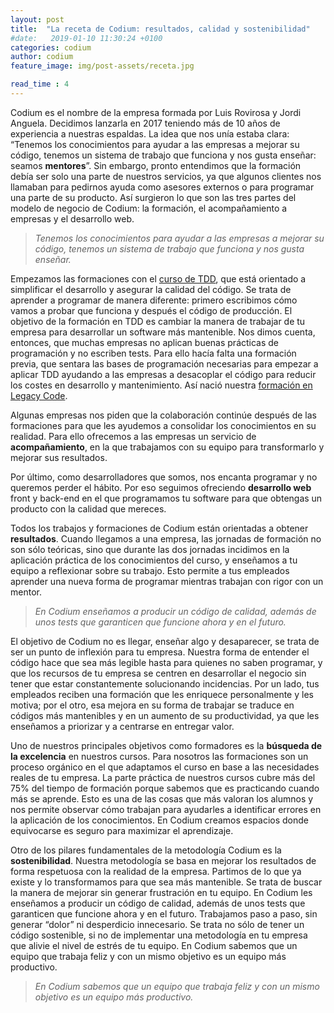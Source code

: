 ```yaml
---
layout: post
title:  "La receta de Codium: resultados, calidad y sostenibilidad"
#date:   2019-01-10 11:30:24 +0100
categories: codium
author: codium
feature_image: img/post-assets/receta.jpg

read_time : 4
---
```


Codium es el nombre de la empresa formada por Luis Rovirosa y Jordi Anguela. Decidimos lanzarla en 2017 teniendo más de 10 años de experiencia a nuestras espaldas. La idea que nos unía estaba clara: “Tenemos los conocimientos para ayudar a las empresas a mejorar su código, tenemos un sistema de trabajo que funciona y nos gusta enseñar: seamos **mentores**”. Sin embargo, pronto entendimos que la formación debía ser solo una parte de nuestros servicios, ya que algunos clientes nos llamaban para pedirnos ayuda como asesores externos o para programar una parte de su producto. Así surgieron lo que son las tres partes del modelo de negocio de Codium: la formación, el acompañamiento a empresas y el desarrollo web.

>_Tenemos los conocimientos para ayudar a las empresas a mejorar su código, tenemos un sistema de trabajo que funciona y nos gusta enseñar._

Empezamos las formaciones con el [curso de TDD](https://www.codium.team/curso-tdd.html), que está orientado a simplificar el desarrollo y asegurar la calidad del código. Se trata de aprender a programar de manera diferente: primero escribimos cómo vamos a probar que funciona y después el código de producción. El objetivo de la formación en TDD es cambiar la manera de trabajar de tu empresa para desarrollar un software más mantenible. Nos dimos cuenta, entonces, que muchas empresas no aplican buenas prácticas de programación y no escriben tests. Para ello hacía falta una formación previa, que sentara las bases de programación necesarias para empezar a aplicar TDD ayudando a las empresas a desacoplar el código para reducir los costes en desarrollo y mantenimiento. Así nació nuestra [formación en Legacy Code](https://www.codium.team/curso-legacy-code.html). 

Algunas empresas nos piden que la colaboración continúe después de las formaciones para que les ayudemos a consolidar los conocimientos en su realidad. Para ello ofrecemos a las empresas un servicio de **acompañamiento**, en la que trabajamos con su equipo para transformarlo y mejorar sus resultados.

Por último, como desarrolladores que somos, nos encanta programar y no queremos perder el hábito. Por eso seguimos ofreciendo **desarrollo web** front y back-end en el que programamos tu software para que obtengas un producto con la calidad que mereces. 

Todos los trabajos y formaciones de Codium están orientadas a obtener **resultados**. Cuando llegamos a una empresa, las jornadas de formación no son sólo teóricas, sino que durante las dos jornadas incidimos en la aplicación práctica de los conocimientos del curso, y enseñamos a tu equipo a reflexionar sobre su trabajo. Esto permite a tus empleados aprender una nueva forma de programar mientras trabajan con rigor con un mentor. 

>_En Codium enseñamos a producir un código de calidad, además de unos tests que garanticen que funcione ahora y en el futuro._

El objetivo de Codium no es llegar, enseñar algo y desaparecer, se trata de ser un punto de inflexión para tu empresa. Nuestra forma de entender el código hace que sea más legible hasta para quienes no saben programar, y que los recursos de tu empresa se centren en desarrollar el negocio sin tener que estar constantemente solucionando incidencias. Por un lado, tus empleados reciben una formación que les enriquece personalmente y les motiva; por el otro, esa mejora en su forma de trabajar se traduce en códigos más mantenibles y en un aumento de su productividad, ya que les enseñamos a priorizar y a centrarse en entregar valor.

Uno de nuestros principales objetivos como formadores es la **búsqueda de la excelencia** en nuestros cursos. Para nosotros las formaciones son un proceso orgánico en el que adaptamos el curso en base a las necesidades reales de tu empresa. La parte práctica de nuestros cursos cubre más del 75% del tiempo de formación porque sabemos que es practicando cuando más se aprende. Esto es una de las cosas que más valoran los alumnos y nos permite observar cómo trabajan para ayudarles a identificar errores en la aplicación de los conocimientos. En Codium creamos espacios donde equivocarse es seguro para maximizar el aprendizaje.

Otro de los pilares fundamentales de la metodología Codium es la **sostenibilidad**. Nuestra metodología se basa en mejorar los resultados de forma respetuosa con la realidad de la empresa. Partimos de lo que ya existe y lo transformamos para que sea más mantenible. Se trata de buscar la manera de mejorar sin generar frustración en tu equipo. En Codium les enseñamos a producir un código de calidad, además de unos tests que garanticen que funcione ahora y en el futuro. Trabajamos paso a paso, sin generar “dolor” ni desperdicio innecesario. Se trata no sólo de tener un código sostenible, si no de implementar una metodología en tu empresa que alivie el nivel de estrés de tu equipo. En Codium sabemos que un equipo que trabaja feliz y con un mismo objetivo es un equipo más productivo.

>_En Codium sabemos que un equipo que trabaja feliz y con un mismo objetivo es un equipo más productivo._